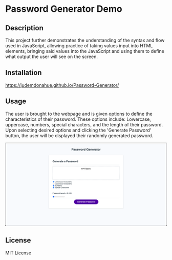 # Password Generator Demo

## Description

This project further demonstrates the understanding of the syntax and flow used in JavaScript, allowing practice of taking values input into HTML elements, bringing said values into the JavaScript and using them to define what output the user will see on the screen.


## Installation

https://judemdonahue.github.io/Password-Generator/

## Usage

The user is brought to the webpage and is given options to define the characteristics of their password. These options include: Lowercase, uppercase, numbers, special characters, and the length of their password. Upon selecting desired options and clicking the 'Generate Password' button, the user will be displayed their randomly generated password.

![PasswordGeneratorScreenshot](assets/images/Password-Generator-Screenshot.png)



## License

MIT License

